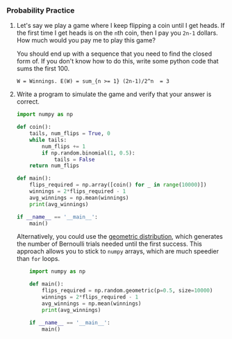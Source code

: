 ### Probability Practice

1. Let's say we play a game where I keep flipping a coin until I get heads. If the first time I get heads is on the `n`th coin, then I pay you `2n-1` dollars. How much would you pay me to play this game?

    You should end up with a sequence that you need to find the closed form of. If you don't know how to do this, write some python code that sums the first 100.

    ``` W = Winnings. E(W) = sum_{n >= 1} (2n-1)/2^n  = 3 ```

2. Write a program to simulate the game and verify that your answer is correct.
    
    ``` python
    import numpy as np

    def coin():
        tails, num_flips = True, 0
        while tails:
            num_flips += 1
            if np.random.binomial(1, 0.5):
                tails = False
        return num_flips

    def main():
        flips_required = np.array([coin() for _ in range(10000)])
        winnings = 2*flips_required - 1
        avg_winnings = np.mean(winnings)
        print(avg_winnings)

    if __name__ == '__main__':
        main()
    ```
    
    Alternatively, you could use the [geometric distribution](https://en.wikipedia.org/wiki/Geometric_distribution), which generates the number of Bernoulli trials needed until the first success. This approach allows you to stick to `numpy` arrays, which are much speedier than `for` loops. 

    ```python
        import numpy as np

        def main():
            flips_required = np.random.geometric(p=0.5, size=10000)
            winnings = 2*flips_required - 1
            avg_winnings = np.mean(winnings)
            print(avg_winnings)

        if __name__ == '__main__':
            main()
    ```
